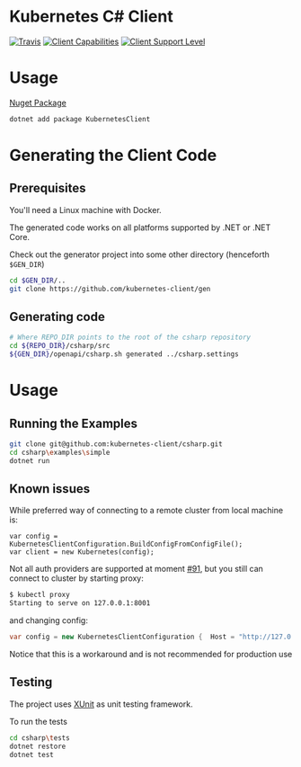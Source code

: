# Kubernetes C# Client
[![Travis](https://img.shields.io/travis/kubernetes-client/csharp.svg)](https://travis-ci.org/kubernetes-client/csharp)
[![Client Capabilities](https://img.shields.io/badge/Kubernetes%20client-Silver-blue.svg?style=flat&colorB=C0C0C0&colorA=306CE8)](http://bit.ly/kubernetes-client-capabilities-badge)
[![Client Support Level](https://img.shields.io/badge/kubernetes%20client-beta-green.svg?style=flat&colorA=306CE8)](http://bit.ly/kubernetes-client-support-badge)

# Usage
[Nuget Package](https://www.nuget.org/packages/KubernetesClient/)

```sh
dotnet add package KubernetesClient
```

# Generating the Client Code

## Prerequisites

You'll need a Linux machine with Docker.

The generated code works on all platforms supported by .NET or .NET Core.

Check out the generator project into some other directory
(henceforth `$GEN_DIR`)

```bash
cd $GEN_DIR/..
git clone https://github.com/kubernetes-client/gen
```

## Generating code

```bash
# Where REPO_DIR points to the root of the csharp repository
cd ${REPO_DIR}/csharp/src
${GEN_DIR}/openapi/csharp.sh generated ../csharp.settings
```

# Usage

## Running the Examples

```bash
git clone git@github.com:kubernetes-client/csharp.git
cd csharp\examples\simple
dotnet run
```

## Known issues

While preferred way of connecting to a remote cluster from local machine is:

```
var config = KubernetesClientConfiguration.BuildConfigFromConfigFile();
var client = new Kubernetes(config);
```

Not all auth providers are supported at moment [#91](https://github.com/kubernetes-client/csharp/issues/91#issuecomment-362920478), but you still can connect to cluster by starting proxy:

```bash
$ kubectl proxy
Starting to serve on 127.0.0.1:8001
```

and changing config:

```csharp
var config = new KubernetesClientConfiguration {  Host = "http://127.0.0.1:8001" };
```

Notice that this is a workaround and is not recommended for production use

## Testing

The project uses [XUnit](https://xunit.github.io) as unit testing framework.

To run the tests

```bash
cd csharp\tests
dotnet restore
dotnet test
```
